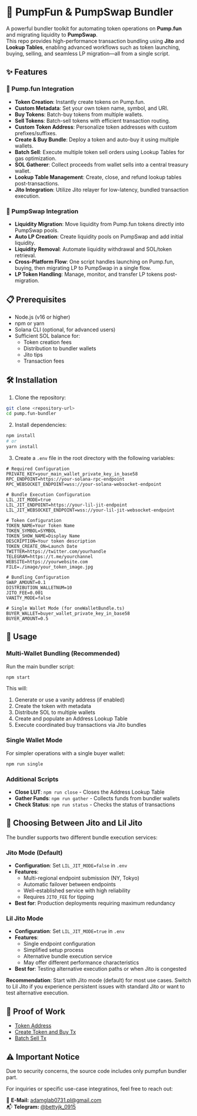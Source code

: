 # 💊 PumpFun & PumpSwap Bundler

A powerful bundler toolkit for automating token operations on **Pump.fun** and migrating liquidity to **PumpSwap**.  
This repo provides high-performance transaction bundling using **Jito** and **Lookup Tables**, enabling advanced workflows such as token launching, buying, selling, and seamless LP migration—all from a single script.

## ✨ Features

### 🚀 Pump.fun Integration
- **Token Creation**: Instantly create tokens on Pump.fun.
- **Custom Metadata**: Set your own token name, symbol, and URI.
- **Buy Tokens**: Batch-buy tokens from multiple wallets.
- **Sell Tokens**: Batch-sell tokens with efficient transaction routing.
- **Custom Token Address**: Personalize token addresses with custom prefixes/suffixes.
- **Create & Buy Bundle**: Deploy a token and auto-buy it using multiple wallets.
- **Batch Sell**: Execute multiple token sell orders using Lookup Tables for gas optimization.
- **SOL Gatherer**: Collect proceeds from wallet sells into a central treasury wallet.
- **Lookup Table Management**: Create, close, and refund lookup tables post-transactions.
- **Jito Integration**: Utilize Jito relayer for low-latency, bundled transaction execution.

### 🔁 PumpSwap Integration
- **Liquidity Migration**: Move liquidity from Pump.fun tokens directly into PumpSwap pools.
- **Auto LP Creation**: Create liquidity pools on PumpSwap and add initial liquidity.
- **Liquidity Removal**: Automate liquidity withdrawal and SOL/token retrieval.
- **Cross-Platform Flow**: One script handles launching on Pump.fun, buying, then migrating LP to PumpSwap in a single flow.
- **LP Token Handling**: Manage, monitor, and transfer LP tokens post-migration.

## 📋 Prerequisites
- Node.js (v16 or higher)
- npm or yarn
- Solana CLI (optional, for advanced users)
- Sufficient SOL balance for:
  - Token creation fees
  - Distribution to bundler wallets
  - Jito tips
  - Transaction fees
 
## 🛠️ Installation

1. Clone the repository:

```bash
git clone <repository-url>
cd pump.fun-bundler
```

2. Install dependencies:

```bash
npm install
# or
yarn install
```

3. Create a `.env` file in the root directory with the following variables:

```env
# Required Configuration
PRIVATE_KEY=your_main_wallet_private_key_in_base58
RPC_ENDPOINT=https://your-solana-rpc-endpoint
RPC_WEBSOCKET_ENDPOINT=wss://your-solana-websocket-endpoint

# Bundle Execution Configuration
LIL_JIT_MODE=true
LIL_JIT_ENDPOINT=https://your-lil-jit-endpoint
LIL_JIT_WEBSOCKET_ENDPOINT=wss://your-lil-jit-websocket-endpoint

# Token Configuration
TOKEN_NAME=Your Token Name
TOKEN_SYMBOL=SYMBOL
TOKEN_SHOW_NAME=Display Name
DESCRIPTION=Your token description
TOKEN_CREATE_ON=Launch Date
TWITTER=https://twitter.com/yourhandle
TELEGRAM=https://t.me/yourchannel
WEBSITE=https://yourwebsite.com
FILE=./image/your_token_image.jpg

# Bundling Configuration
SWAP_AMOUNT=0.1
DISTRIBUTION_WALLETNUM=10
JITO_FEE=0.001
VANITY_MODE=false

# Single Wallet Mode (for oneWalletBundle.ts)
BUYER_WALLET=buyer_wallet_private_key_in_base58
BUYER_AMOUNT=0.5
```
## 🎯 Usage

### Multi-Wallet Bundling (Recommended)

Run the main bundler script:

```bash
npm start
```

This will:

1. Generate or use a vanity address (if enabled)
2. Create the token with metadata
3. Distribute SOL to multiple wallets
4. Create and populate an Address Lookup Table
5. Execute coordinated buy transactions via Jito bundles

### Single Wallet Mode

For simpler operations with a single buyer wallet:

```bash
npm run single
```

### Additional Scripts

- **Close LUT**: `npm run close` - Closes the Address Lookup Table
- **Gather Funds**: `npm run gather` - Collects funds from bundler wallets
- **Check Status**: `npm run status` - Checks the status of transactions

## 🔀 Choosing Between Jito and Lil Jito

The bundler supports two different bundle execution services:

### Jito Mode (Default)

- **Configuration**: Set `LIL_JIT_MODE=false` in `.env`
- **Features**:
  - Multi-regional endpoint submission (NY, Tokyo)
  - Automatic failover between endpoints
  - Well-established service with high reliability
  - Requires `JITO_FEE` for tipping
- **Best for**: Production deployments requiring maximum redundancy

### Lil Jito Mode

- **Configuration**: Set `LIL_JIT_MODE=true` in `.env`
- **Features**:
  - Single endpoint configuration
  - Simplified setup process
  - Alternative bundle execution service
  - May offer different performance characteristics
- **Best for**: Testing alternative execution paths or when Jito is congested

**Recommendation**: Start with Jito mode (default) for most use cases. Switch to Lil Jito if you experience persistent issues with standard Jito or want to test alternative execution.

## 🤝 Proof of Work
- [Token Address](https://solscan.io/token/GdKDQPqhHMTXPr8pTTjtj9buEaqfsFkVqadP1t4M3i5y)
- [Create Token and Buy Tx](https://explorer.jito.wtf/bundle/5wyWQddzvoMsyydoEQEux1McoFn5uennRWzCDtUDvub9t2JLE6oMUAyqyAY6xJyRC4kFES9Rse4iATNrjTjYyQno)
- [Batch Sell Tx](https://explorer.jito.wtf/bundle/3iDoKwDYoeqNgqHkaB7jve9TJhZ9NMmovc6Znkbfdhqq6Do71mFZrwR49FpUMx68yph7sCkvrjAjUHmfakoFku5v)

## ⚠️ Important Notice
Due to security concerns, the source code includes only pumpfun bundler part.

For inquiries or specific use-case integratinos, feel free to reach out:

📩 **E-Mail:** adamglab0731.pl@gmail.com  
📬 **Telegram:** [@bettyjk_0915](https://t.me/bettyjk_0915)  
